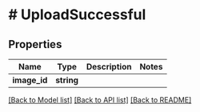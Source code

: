 # # UploadSuccessful

## Properties

Name | Type | Description | Notes
------------ | ------------- | ------------- | -------------
**image_id** | **string** |  |

[[Back to Model list]](../../README.md#models) [[Back to API list]](../../README.md#endpoints) [[Back to README]](../../README.md)
